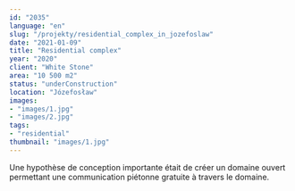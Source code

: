 ```yaml
---
id: "2035"
language: "en"
slug: "/projekty/residential_complex_in_jozefoslaw"
date: "2021-01-09"
title: "Residential complex"
year: "2020"
client: "White Stone"
area: "10 500 m2"
status: "underConstruction"
location: "Józefosław"
images:
- "images/1.jpg"
- "images/2.jpg"
tags:
- "residential"
thumbnail: "images/1.jpg"
---
```

Une hypothèse de conception importante était de créer un domaine ouvert permettant une communication piétonne gratuite à travers le domaine.
